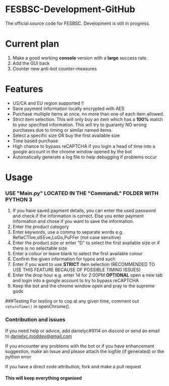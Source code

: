 # FESBSC-Development-GitHub
The official source code for FESBSC. Development is still in progress.
# Current plan
1. Make a good working **console** version with a **large** success rate.
2. Add the GUI back
3. Counter new anti-bot counter-measures
# Features
- US/CA and EU region supported !!
- Save payment information locally encrypted with AES
- Purchase multiple items at once, no more than one of each item allowed.
- Strict item selection. This will only buy an item which has a **100%** match to your specified information. This will try to guaranty NO wrong purchases due to timing or similar named items
- Select a specific size OR buy the first available size
- Time based purchase
- High chance to bypass reCAPTCHA if you login a head of time into a google account in the chrome window opened by the bot
- Automatically generate a log file to help debugging if problems occur
# Usage
### USE "Main.py" LOCATED IN THE "CommandL" FOLDER WITH PYTHON 3
1. If you have saved payment details, you can enter the used password and check if the information is correct.
Else you enter payment information and chose if you want to save the information.
2. Enter the product category
3. Enter keywords, use a comma to separate words e.g. RefleCTIve,slEEve,LoGo,PuFFer (not case sensitive)
4. Enter the product size or enter "D" to select the first available size or if there is no selectable size
5. Enter a colour or leave blank to select the first available colour
6. Confirm the given information for typos and such
7. Enter if you want to use **STRICT** item selection (RECOMMENDED TO USE THIS FEATURE BECAUSE OF POSSIBLE TIMING ISSUES)
8. Enter the drop hour e.g. enter 14 for 2:00PM
**OPTIONAL** open a new tab and login into a google account to try to bypass reCAPTCHA
9. Keep the bot and the chrome window open and pray to the supreme gods

###Testing
For testing or to cop at any given time, comment out `returnTime()` in openChrome().

### Contribution and issues
If you need help or advice, add danielyc&#35;9114 on discord or send an email to danielyc.moddev@gmail.com

If you encounter any problems with the bot or if you have enhancement suggestion,
make an Issue and please attach the logfile (if generated) or the python error

If you have a direct code attribution, fork and make a pull request

#### This will keep everything organised
